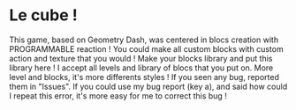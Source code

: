 # Le cube !
This game, based on Geometry Dash, was centered in blocs creation with PROGRAMMABLE reaction !
You could make all custom blocks with custom action and texture that you would ! Make your blocks library and put this library here !
I accept all levels and library of blocs that you put on. More level and blocks, it's more differents styles !
If you seen any bug, reported them in "Issues". If you could use my bug report (key a), and said how could I repeat this error, it's more easy for me to correct this bug !
